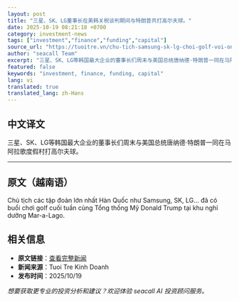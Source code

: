 ```yaml
---
layout: post
title: "三星、SK、LG董事长在美韩关税谈判期间与特朗普共打高尔夫球。"
date: 2025-10-19 08:21:18 +0700
category: investment-news
tags: ["investment","finance","funding","capital"]
source_url: "https://tuoitre.vn/chu-tich-samsung-sk-lg-choi-golf-voi-ong-trump-giua-luc-my-han-dam-phan-thue-quan-20251019114325082.htm"
author: "seacall Team"
excerpt: "三星、SK、LG等韩国最大企业的董事长们周末与美国总统唐纳德·特朗普一同在马阿拉歌度假村打高尔夫球。..."
featured: false
keywords: "investment, finance, funding, capital"
lang: vi
translated: true
translated_lang: zh-Hans
---
```


## 中文译文

三星、SK、LG等韩国最大企业的董事长们周末与美国总统唐纳德·特朗普一同在马阿拉歌度假村打高尔夫球。

---

## 原文（越南语）

Chủ tịch các tập đoàn lớn nhất Hàn Quốc như Samsung, SK, LG... đã có buổi chơi golf cuối tuần cùng Tổng thống Mỹ Donald Trump tại khu nghỉ dưỡng Mar-a-Lago.

## 相关信息

- **原文链接**：[查看完整新闻](https://tuoitre.vn/chu-tich-samsung-sk-lg-choi-golf-voi-ong-trump-giua-luc-my-han-dam-phan-thue-quan-20251019114325082.htm)
- **新闻来源**：Tuoi Tre Kinh Doanh
- **发布时间**：2025/10/19

*想要获取更专业的投资分析和建议？欢迎体验 seacall AI 投资顾问服务。*
